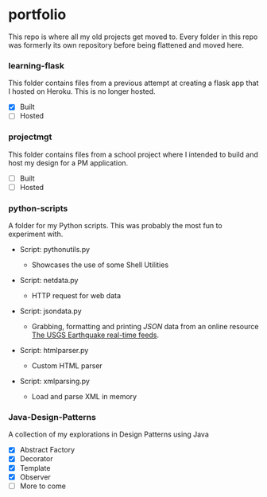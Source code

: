 # portfolio
This repo is where all my old projects get moved to. Every folder in this repo was formerly its own repository before being flattened and moved here.

### learning-flask
This folder contains files from a previous attempt at creating a flask app that I hosted on Heroku. This is no longer hosted.

- [X] Built
- [ ] Hosted

### projectmgt
This folder contains files from a school project where I intended to build and host my design for a PM application.

- [ ] Built
- [ ] Hosted

### python-scripts
A folder for my Python scripts. This was probably the most fun to experiment with.

* Script: pythonutils.py
  - Showcases the use of some Shell Utilities

* Script: netdata.py
  - HTTP request for web data

* Script: jsondata.py
  - Grabbing, formatting and printing *JSON* data from an online resource [The USGS Earthquake real-time feeds](https://earthquake.usgs.gov/earthquakes/feed/v1.0/geojson.php).

* Script: htmlparser.py
  - Custom HTML parser

* Script: xmlparsing.py
  - Load and parse XML in memory

### Java-Design-Patterns
A collection of my explorations in Design Patterns using Java

- [X] Abstract Factory
- [X] Decorator
- [X] Template
- [X] Observer
- [ ] More to come
